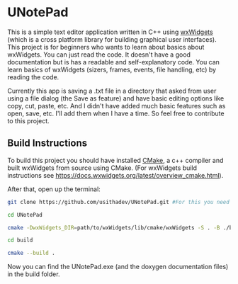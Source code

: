 # UNotePad

This is a simple text editor application written in C++ using [wxWidgets](https://wxwidgets.org) (which is a cross platform library for building graphical user interfaces). This project is for beginners who wants to learn about basics about wxWidgets. You can just read the code. It doesn't have a good documentation but is has a readable and self-explanatory code. You can learn basics of wxWidgets (sizers, frames, events, file handling, etc) by reading the code.  
  
Currently this app is saving a .txt file in a directory that asked from user using a file dialog (the Save as feature) and have basic editing options like copy, cut, paste, etc. And I didn't have added much basic features such as open, save, etc. I'll add them when I have a time. So feel free to contribute to this project.  

## Build Instructions

To build this project you should have installed [CMake](https://cmake.org), a c++ compiler and built wxWidgets from source using CMake. (For wxWidgets build instructions see https://docs.wxwidgets.org/latest/overview_cmake.html).  
  
After that, open up the terminal:  
```bash
git clone https://github.com/usithadev/UNotePad.git #For this you need git installed. You can also go to the github repository and download the code.

cd UNotePad

cmake -DwxWidgets_DIR=path/to/wxWidgets/lib/cmake/wxWidgets -S . -B ./build -DCMAKE_BUILD_TYPE="Release" -G "MinGW Makefiles"

cd build

cmake --build .

```

Now you can find the UNotePad.exe (and the doxygen documentation files) in the build folder.
